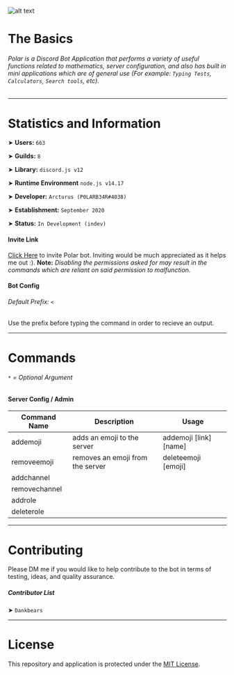 
![alt text](https://cdn.discordapp.com/attachments/767584637156327484/869767759796531290/github_readme_banner.png "g")

# The Basics
###### Polar is a Discord Bot Application that performs a variety of useful functions related to mathematics, server configuration, and also has built in mini applications which are of general use (For example: `Typing Tests`, `Calculators`, `Search tools`, etc).

--- 


# Statistics and Information
➤ **Users:** `663`

➤ **Guilds:** `8`


➤ **Library:** `discord.js v12`

➤ **Runtime Environment** `node.js v14.17`


➤ **Developer:** `Arcturus (P0LARB34R#4038)`

➤ **Establishment:** `September 2020`


➤ **Status:** `In Development (indev)`

#### Invite Link
[Click Here](https://discord.com/oauth2/authorize?client_id=760553137605181541&permissions=4294967287&scope=bot 'Polar Invite Link') to invite Polar bot. Inviting would be much appreciated as it helps me out :). **Note:** _Disabling the permissions asked for may result in the commands which are reliant on said permission to malfunction._

#### Bot Config
###### Default Prefix: `<`
Use the prefix before typing the command in order to recieve an output. 

---

# Commands
###### `*` = Optional Argument
#### Server Config / Admin
Command Name | Description | Usage
--- | --- | ---
addemoji | adds an emoji to the server | addemoji [link] [name]
removeemoji | removes an emoji from the server | deleteemoji [emoji]
addchannel | |
removechannel | |
addrole | |
deleterole | |

---

# Contributing
Please DM me if you would like to help contribute to the bot in terms of testing, ideas, and quality assurance.

##### Contributor List
➤ `Dankbears`

---

# License
This repository and application is protected under the [MIT License](https://en.wikipedia.org/wiki/MIT_License).